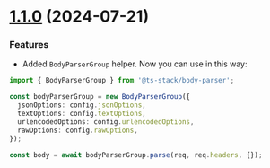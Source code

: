 <a name="1.1.0"></a>
# [1.1.0](https://github.com/ts-stack/body-parser/releases/tag/1.1.0) (2024-07-21)

### Features

- Added `BodyParserGroup` helper. Now you can use in this way:

```ts
import { BodyParserGroup } from '@ts-stack/body-parser';

const bodyParserGroup = new BodyParserGroup({
  jsonOptions: config.jsonOptions,
  textOptions: config.textOptions,
  urlencodedOptions: config.urlencodedOptions,
  rawOptions: config.rawOptions,
});

const body = await bodyParserGroup.parse(req, req.headers, {});
```
